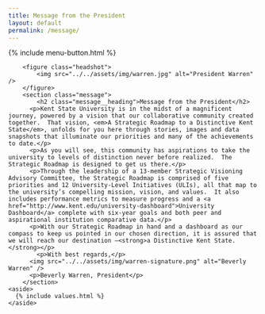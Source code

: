 ```yaml
---
title: Message from the President
layout: default
permalink: /message/
---
```

<div class="section-default section-message">
	{% include menu-button.html %}
	<div class="inner-wrapper">

		<figure class="headshot">
			<img src="../../assets/img/warren.jpg" alt="President Warren" />
		</figure>
		<section class="message">
			<h2 class="message__heading">Message from the President</h2>
		  <p>Kent State University is in the midst of a magnificent journey, powered by a vision that our collaborative community created together.  That vision, <em>A Strategic Roadmap to a Distinctive Kent State</em>, unfolds for you here through stories, images and data snapshots that illuminate our priorities and many of the achievements to date.</p>
		  <p>As you will see, this community has aspirations to take the university to levels of distinction never before realized.  The Strategic Roadmap is designed to get us there.</p>
		  <p>Through the leadership of a 13-member Strategic Visioning Advisory Committee, the Strategic Roadmap is comprised of five priorities and 12 University-Level Initiatives (ULIs), all that map to the university’s compelling mission, vision, and values.  It also includes performance metrics to measure progress and a <a href="http://www.kent.edu/university-dashboard">University Dashboard</a> complete with six-year goals and both peer and aspirational institution comparative data.</p>
		  <p>With our Strategic Roadmap in hand and a dashboard as our compass to keep us pointed in our chosen direction, it is assured that we will reach our destination –<strong>a Distinctive Kent State.</strong></p>
			<p>With best regards,</p>
		  <img src="../../assets/img/warren-signature.png" alt="Beverly Warren" />
		  <p>Beverly Warren, President</p>
		</section>
	<aside>
      {% include values.html %}
    </aside>
  </div>
</div>
